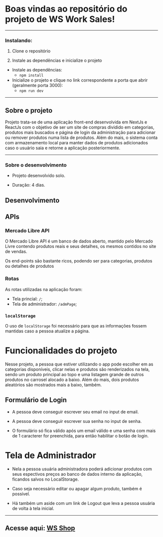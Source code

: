 # Boas vindas ao repositório do projeto de WS Work Sales!

---

### Instalando:

1. Clone o repositório
 
2. Instale as dependências e inicialize o projeto
  * Instale as dependências:
    * `npm install`
  * Inicialize o projeto e clique no link correspondente a porta que abrir (geralmente porta 3000):
    * `npm run dev` 


---

## Sobre o projeto

Projeto trata-se de uma aplicação front-end desenvolvida em NextJs e ReactJs com o objetivo de ser um site de compras dividido em categorias, produtos mais buscados e página de login da administração para adicionar ou remover produtos numa lista de produtos. Além do mais, o sistema conta com armazenamento local para manter dados de produtos adicionados caso o usuário saia e retorne a aplicação posteriormente. 

---

### Sobre o desenvolvimento

  - Projeto desenvolvido solo.

  - Duração: 4 dias.
  

## Desenvolvimento

## APIs

### Mercado Libre API

O Mercado Libre API é um banco de dados aberto, mantido pelo Mercado Livre contendo produtos reais e seus detalhes, os mesmos contidos no site de vendas.

Os end-points são bastante ricos, podendo ser para categorias, produtos ou detalhes de produtos

### Rotas

As rotas utilizadas na aplicação foram:

* Tela princial: `/`;
* Tela de administrador: `/admPage`;

### `localStorage`

O uso de `localStorage` foi necessário para que as informações fossem mantidas caso a pessoa atualize a página.

# Funcionalidades do projeto

Nesse projeto, a pessoa que estiver utilizando o app pode escolher em as categorias disponíveis, clicar nelas e produtos são renderizados na tela, sendo um produto principal ao topo e uma listagem grande de outros produtos no carrosel alocado a baixo. Além do mais, dois produtos aleatórios são mostrados mais a baixo, também. 

## Formulário de Login

* A pessoa deve conseguir escrever seu email no input de email.

* A pessoa deve conseguir escrever sua senha no input de senha.

* O formulário só fica válido após um email válido e uma senha com mais de 1 caracterer for preenchida, para então habilitar o botão de login. 

# Tela de Administrador

* Nela a pessoa usuária administradora poderá adicionar produtos com seus espectivos preços ao banco de dados interno da aplicação, ficandos salvos no LocalStorage. 

* Caso seja necessário editar ou apagar algum produto, também é possível. 

* Há também um aside com um link de Logout que leva a pessoa usuária de volta à tela inicial. 

---

## Acesse aqui: <a href="https://sales-page-ws-work-sistemas.vercel.app/">WS Shop</a>
